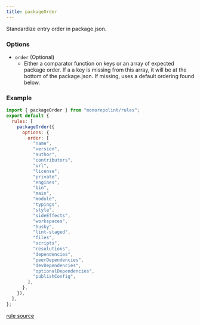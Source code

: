 ```yaml
---
title: packageOrder
---
```


Standardize entry order in package.json.

### Options

- `order` (Optional)
  - Either a comparator function on keys or an array of expected package order. If a a key is missing from this array, it will be at the bottom of the package.json. If missing, uses a default ordering found below.

### Example

```javascript
import { packageOrder } from "monorepolint/rules";
export default {
  rules: [
    packageOrder({
      options: {
        order: [
          "name",
          "version",
          "author",
          "contributors",
          "url",
          "license",
          "private",
          "engines",
          "bin",
          "main",
          "module",
          "typings",
          "style",
          "sideEffects",
          "workspaces",
          "husky",
          "lint-staged",
          "files",
          "scripts",
          "resolutions",
          "dependencies",
          "peerDependencies",
          "devDependencies",
          "optionalDependencies",
          "publishConfig",
        ],
      },
    }),
  ],
};
```

[rule source](https://github.com/monorepolint/monorepolint/blob/main/packages/rules/src/packageOrder.ts)
